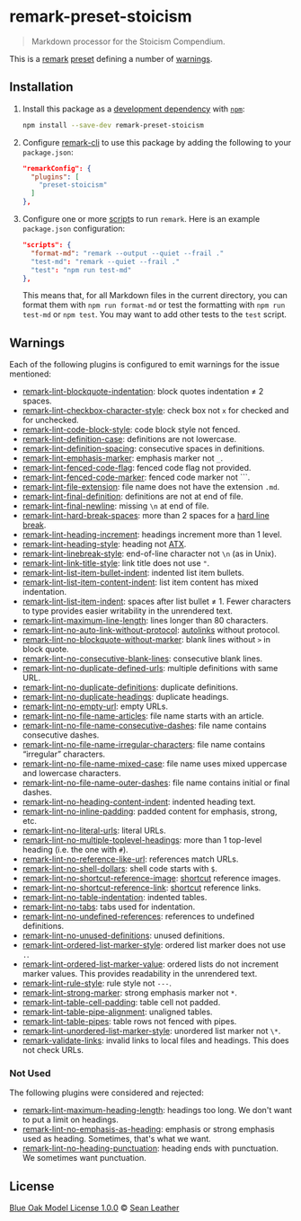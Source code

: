 # remark-preset-stoicism

<!-- Badges -->

<!-- Brief description -->

> Markdown processor for the Stoicism Compendium.

This is a [remark][] [preset][] defining a number of [warnings](#warnings).

<!-- Sections -->

## Installation

1. Install this package as a [development dependency][npm-dependencies] with
   [`npm`][npm]:

   ```sh
   npm install --save-dev remark-preset-stoicism
   ```

2. Configure [remark-cli][] to use this package by adding the following to your
   `package.json`:

   ```json
   "remarkConfig": {
     "plugins": [
       "preset-stoicism"
     ]
   },
   ```

3. Configure one or more [script][npm-run-script]s to run `remark`. Here is an
   example `package.json` configuration:

   ```json
   "scripts": {
     "format-md": "remark --output --quiet --frail ."
     "test-md": "remark --quiet --frail ."
     "test": "npm run test-md"
   },
   ```

   This means that, for all Markdown files in the current directory, you can
   format them with `npm run format-md` or test the formatting with `npm run
   test-md` or `npm test`. You may want to add other tests to the `test` script.

## Warnings

Each of the following plugins is configured to emit warnings for the issue
mentioned: <!-- sorted alphabetically -->

* [remark-lint-blockquote-indentation][]: block quotes indentation ≠ 2 spaces.
* [remark-lint-checkbox-character-style][]: check box not `x` for checked and
  ` ` for unchecked.
* [remark-lint-code-block-style][]: code block style not fenced.
* [remark-lint-definition-case][]: definitions are not lowercase.
* [remark-lint-definition-spacing][]: consecutive spaces in definitions.
* [remark-lint-emphasis-marker][]: emphasis marker not `_`.
* [remark-lint-fenced-code-flag][]: fenced code flag not provided.
* [remark-lint-fenced-code-marker][]: fenced code marker not `\``.
* [remark-lint-file-extension][]: file name does not have the extension `.md`.
* [remark-lint-final-definition][]: definitions are not at end of file.
* [remark-lint-final-newline][]: missing `\n` at end of file.
* [remark-lint-hard-break-spaces][]: more than 2 spaces for a [hard line
  break][markdown-hard-line-breaks].
* [remark-lint-heading-increment][]: headings increment more than 1 level.
* [remark-lint-heading-style][]: heading not [ATX][markdown-atx-headings].
* [remark-lint-linebreak-style][]: end-of-line character not `\n` (as in Unix).
* [remark-lint-link-title-style][]: link title does not use `"`.
* [remark-lint-list-item-bullet-indent][]: indented list item bullets.
* [remark-lint-list-item-content-indent][]: list item content has mixed
  indentation.
* [remark-lint-list-item-indent][]: spaces after list bullet ≠ 1. Fewer
  characters to type provides easier writability in the unrendered text.
* [remark-lint-maximum-line-length][]: lines longer than 80 characters.
* [remark-lint-no-auto-link-without-protocol][]: [autolinks][markdown-autolinks]
  without protocol.
* [remark-lint-no-blockquote-without-marker][]: blank lines without `>` in block
  quote.
* [remark-lint-no-consecutive-blank-lines][]: consecutive blank lines.
* [remark-lint-no-duplicate-defined-urls][]: multiple definitions with same URL.
* [remark-lint-no-duplicate-definitions][]: duplicate definitions.
* [remark-lint-no-duplicate-headings][]: duplicate headings.
* [remark-lint-no-empty-url][]: empty URLs.
* [remark-lint-no-file-name-articles][]: file name starts with an article.
* [remark-lint-no-file-name-consecutive-dashes][]: file name contains
  consecutive dashes.
* [remark-lint-no-file-name-irregular-characters][]: file name contains
  “irregular” characters.
* [remark-lint-no-file-name-mixed-case][]: file name uses mixed uppercase and
  lowercase characters.
* [remark-lint-no-file-name-outer-dashes][]: file name contains initial or final
  dashes.
* [remark-lint-no-heading-content-indent][]: indented heading text.
* [remark-lint-no-inline-padding][]: padded content for emphasis, strong, etc.
* [remark-lint-no-literal-urls][]: literal URLs.
* [remark-lint-no-multiple-toplevel-headings][]: more than 1 top-level heading
  (i.e. the one with `#`).
* [remark-lint-no-reference-like-url][]: references match URLs.
* [remark-lint-no-shell-dollars][]: shell code starts with `$`.
* [remark-lint-no-shortcut-reference-image][]: [shortcut][markdown-shortcut]
  reference images.
* [remark-lint-no-shortcut-reference-link][]: [shortcut][markdown-shortcut]
  reference links.
* [remark-lint-no-table-indentation][]: indented tables.
* [remark-lint-no-tabs][]: tabs used for indentation.
* [remark-lint-no-undefined-references][]: references to undefined definitions.
* [remark-lint-no-unused-definitions][]: unused definitions.
* [remark-lint-ordered-list-marker-style][]: ordered list marker does not use
  `.`.
* [remark-lint-ordered-list-marker-value][]: ordered lists do not increment
  marker values. This provides readability in the unrendered text.
* [remark-lint-rule-style][]: rule style not `---`.
* [remark-lint-strong-marker][]: strong emphasis marker not `*`.
* [remark-lint-table-cell-padding][]: table cell not padded.
* [remark-lint-table-pipe-alignment][]: unaligned tables.
* [remark-lint-table-pipes][]: table rows not fenced with pipes.
* [remark-lint-unordered-list-marker-style][]: unordered list marker not `\*`.
* [remark-validate-links][]: invalid links to local files and headings. This
  does not check URLs.

### Not Used

The following plugins were considered and rejected:

* [remark-lint-maximum-heading-length][]: headings too long. We don't want to
  put a limit on headings.
* [remark-lint-no-emphasis-as-heading][]: emphasis or strong emphasis used as
  heading. Sometimes, that's what we want.
* [remark-lint-no-heading-punctuation][]: heading ends with punctuation. We
  sometimes want punctuation.

## License

[Blue Oak Model License 1.0.0][license] © [Sean Leather][author]

<!-- Definitions, sorted alphabetically -->

[author]: https://github.com/spl
[license]: ./license.md
[markdown-atx-headings]: https://spec.commonmark.org/0.29/#atx-headings
[markdown-autolinks]: https://spec.commonmark.org/0.29/#autolinks
[markdown-hard-line-breaks]: https://spec.commonmark.org/0.29/#hard-line-breaks
[markdown-shortcut]: https://spec.commonmark.org/0.29/#shortcut-reference-link
[npm-dependencies]: https://docs.npmjs.com/specifying-dependencies-and-devdependencies-in-a-package-json-file
[npm-run-script]: https://docs.npmjs.com/cli/run-script
[npm]: https://docs.npmjs.com/cli/install
[preset]: https://github.com/unifiedjs/unified#preset
[remark-cli]: https://github.com/remarkjs/remark/tree/master/packages/remark-cli
[remark-lint-blockquote-indentation]: https://github.com/remarkjs/remark-lint/tree/master/packages/remark-lint-blockquote-indentation
[remark-lint-checkbox-character-style]: https://github.com/remarkjs/remark-lint/tree/master/packages/remark-lint-checkbox-character-style
[remark-lint-code-block-style]: https://github.com/remarkjs/remark-lint/tree/master/packages/remark-lint-code-block-style
[remark-lint-definition-case]: https://github.com/remarkjs/remark-lint/tree/master/packages/remark-lint-definition-case
[remark-lint-definition-spacing]: https://github.com/remarkjs/remark-lint/tree/master/packages/remark-lint-definition-spacing
[remark-lint-emphasis-marker]: https://github.com/remarkjs/remark-lint/tree/master/packages/remark-lint-emphasis-marker
[remark-lint-fenced-code-flag]: https://github.com/remarkjs/remark-lint/tree/master/packages/remark-lint-fenced-code-flag
[remark-lint-fenced-code-marker]: https://github.com/remarkjs/remark-lint/tree/master/packages/remark-lint-fenced-code-marker
[remark-lint-file-extension]: https://github.com/remarkjs/remark-lint/tree/master/packages/remark-lint-file-extension
[remark-lint-final-definition]: https://github.com/remarkjs/remark-lint/tree/master/packages/remark-lint-final-definition
[remark-lint-final-newline]: https://github.com/remarkjs/remark-lint/tree/master/packages/remark-lint-final-newline
[remark-lint-hard-break-spaces]: https://github.com/remarkjs/remark-lint/tree/master/packages/remark-lint-hard-break-spaces
[remark-lint-heading-increment]: https://github.com/remarkjs/remark-lint/tree/master/packages/remark-lint-heading-increment
[remark-lint-heading-style]: https://github.com/remarkjs/remark-lint/tree/master/packages/remark-lint-heading-style
[remark-lint-linebreak-style]: https://github.com/remarkjs/remark-lint/tree/master/packages/remark-lint-linebreak-style
[remark-lint-link-title-style]: https://github.com/remarkjs/remark-lint/tree/master/packages/remark-lint-link-title-style
[remark-lint-list-item-bullet-indent]: https://github.com/remarkjs/remark-lint/tree/master/packages/remark-lint-list-item-bullet-indent
[remark-lint-list-item-content-indent]: https://github.com/remarkjs/remark-lint/tree/master/packages/remark-lint-list-item-content-indent
[remark-lint-list-item-indent]: https://github.com/remarkjs/remark-lint/tree/master/packages/remark-lint-list-item-indent
[remark-lint-maximum-heading-length]: https://github.com/remarkjs/remark-lint/tree/master/packages/remark-lint-maximum-heading-length
[remark-lint-maximum-line-length]: https://github.com/remarkjs/remark-lint/tree/master/packages/remark-lint-maximum-line-length
[remark-lint-no-auto-link-without-protocol]: https://github.com/remarkjs/remark-lint/tree/master/packages/remark-lint-no-auto-link-without-protocol
[remark-lint-no-blockquote-without-marker]: https://github.com/remarkjs/remark-lint/tree/master/packages/remark-lint-no-blockquote-without-marker
[remark-lint-no-consecutive-blank-lines]: https://github.com/remarkjs/remark-lint/tree/master/packages/remark-lint-no-consecutive-blank-lines
[remark-lint-no-duplicate-defined-urls]: https://github.com/remarkjs/remark-lint/tree/master/packages/remark-lint-no-duplicate-defined-urls
[remark-lint-no-duplicate-definitions]: https://github.com/remarkjs/remark-lint/tree/master/packages/remark-lint-no-duplicate-definitions
[remark-lint-no-duplicate-headings]: https://github.com/remarkjs/remark-lint/tree/master/packages/remark-lint-no-duplicate-headings
[remark-lint-no-emphasis-as-heading]: https://github.com/remarkjs/remark-lint/tree/master/packages/remark-lint-no-emphasis-as-heading
[remark-lint-no-empty-url]: https://github.com/remarkjs/remark-lint/tree/master/packages/remark-lint-no-empty-url
[remark-lint-no-file-name-articles]: https://github.com/remarkjs/remark-lint/tree/master/packages/remark-lint-no-file-name-articles
[remark-lint-no-file-name-consecutive-dashes]: https://github.com/remarkjs/remark-lint/tree/master/packages/remark-lint-no-file-name-consecutive-dashes
[remark-lint-no-file-name-irregular-characters]: https://github.com/remarkjs/remark-lint/tree/master/packages/remark-lint-no-file-name-irregular-characters
[remark-lint-no-file-name-mixed-case]: https://github.com/remarkjs/remark-lint/tree/master/packages/remark-lint-no-file-name-mixed-case
[remark-lint-no-file-name-outer-dashes]: https://github.com/remarkjs/remark-lint/tree/master/packages/remark-lint-no-file-name-outer-dashes
[remark-lint-no-heading-content-indent]: https://github.com/remarkjs/remark-lint/tree/master/packages/remark-lint-no-heading-content-indent
[remark-lint-no-heading-punctuation]: https://github.com/remarkjs/remark-lint/tree/master/packages/remark-lint-no-heading-punctuation
[remark-lint-no-inline-padding]: https://github.com/remarkjs/remark-lint/tree/master/packages/remark-lint-no-inline-padding
[remark-lint-no-literal-urls]: https://github.com/remarkjs/remark-lint/tree/master/packages/remark-lint-no-literal-urls
[remark-lint-no-multiple-toplevel-headings]: https://github.com/remarkjs/remark-lint/tree/master/packages/remark-lint-no-multiple-toplevel-headings
[remark-lint-no-reference-like-url]: https://github.com/remarkjs/remark-lint/tree/master/packages/remark-lint-no-reference-like-url
[remark-lint-no-shell-dollars]: https://github.com/remarkjs/remark-lint/tree/master/packages/remark-lint-no-shell-dollars
[remark-lint-no-shortcut-reference-image]: https://github.com/remarkjs/remark-lint/tree/master/packages/remark-lint-no-shortcut-reference-image
[remark-lint-no-shortcut-reference-link]: https://github.com/remarkjs/remark-lint/tree/master/packages/remark-lint-no-shortcut-reference-link
[remark-lint-no-table-indentation]: https://github.com/remarkjs/remark-lint/tree/master/packages/remark-lint-no-table-indentation
[remark-lint-no-tabs]: https://github.com/remarkjs/remark-lint/tree/master/packages/remark-lint-no-tabs
[remark-lint-no-undefined-references]: https://github.com/remarkjs/remark-lint/tree/master/packages/remark-lint-no-undefined-references
[remark-lint-no-unused-definitions]: https://github.com/remarkjs/remark-lint/tree/master/packages/remark-lint-no-unused-definitions
[remark-lint-ordered-list-marker-style]: https://github.com/remarkjs/remark-lint/tree/master/packages/remark-lint-ordered-list-marker-style
[remark-lint-ordered-list-marker-value]: https://github.com/remarkjs/remark-lint/tree/master/packages/remark-lint-ordered-list-marker-value
[remark-lint-rule-style]: https://github.com/remarkjs/remark-lint/tree/master/packages/remark-lint-rule-style
[remark-lint-strong-marker]: https://github.com/remarkjs/remark-lint/tree/master/packages/remark-lint-strong-marker
[remark-lint-table-cell-padding]: https://github.com/remarkjs/remark-lint/tree/master/packages/remark-lint-table-cell-padding
[remark-lint-table-pipe-alignment]: https://github.com/remarkjs/remark-lint/tree/master/packages/remark-lint-table-pipe-alignment
[remark-lint-table-pipes]: https://github.com/remarkjs/remark-lint/tree/master/packages/remark-lint-table-pipes
[remark-lint-unordered-list-marker-style]: https://github.com/remarkjs/remark-lint/tree/master/packages/remark-lint-unordered-list-marker-style
[remark-validate-links]: https://github.com/remarkjs/remark-validate-links
[remark]: https://github.com/remarkjs/remark
